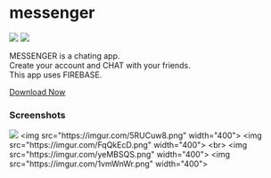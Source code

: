 # messenger
![](https://img.shields.io/static/v1?style=for-the-badge&label=POWERED%20BY&message=FLUTTER&color=02569B&logo=FLUTTER)
![](https://img.shields.io/static/v1?style=for-the-badge&label=LINKING&message=FIREBASE&color=FFCA28&logo=FIREBASE)

MESSENGER is a chating app.<br>
Create your account and CHAT with your friends.<br>
This app uses FIREBASE.


[Download Now](https://github.com/tanaysarkar0408/messenger/releases)

### Screenshots

![]([https://www.github.Gif.mp4](https://github.com/tanaysarkar0408/messenger/blob/master/Gif.mp4))
<img src="https://imgur.com/5RUCuw8.png" width="400"> <img src="https://imgur.com/FqQkEcD.png" width="400"> <br>
<img src="https://imgur.com/yeMBSQS.png" width="400"> <img src="https://imgur.com/1vmWnWr.png" width="400">


